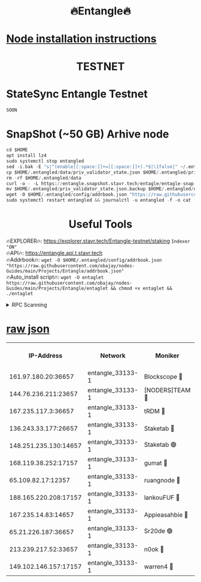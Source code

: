 <h1 align="center"> 🔥Entangle🔥</h1>

[Node installation instructions](https://github.com/obajay/nodes-Guides/tree/main/Projects/Entangle)
=

<h1 align="center"> TESTNET</h1>

# StateSync Entangle Testnet
```python
SOON
```
# SnapShot (~50 GB) Arhive node
```python
cd $HOME
apt install lz4
sudo systemctl stop entangled
sed -i.bak -E "s|^(enable[[:space:]]+=[[:space:]]+).*$|\1false|" ~/.entangled/config/config.toml
cp $HOME/.entangled/data/priv_validator_state.json $HOME/.entangled/priv_validator_state.json.backup
rm -rf $HOME/.entangled/data
curl -o - -L https://entangle.snapshot.stavr.tech/entagle/entagle-snap.tar.lz4 | lz4 -c -d - | tar -x -C $HOME/.entangled --strip-components 2
mv $HOME/.entangled/priv_validator_state.json.backup $HOME/.entangled/data/priv_validator_state.json
wget -O $HOME/.entangled/config/addrbook.json "https://raw.githubusercontent.com/obajay/nodes-Guides/main/Projects/Entangle/addrbook.json"
sudo systemctl restart entangled && journalctl -u entangled -f -o cat
```
 <h1 align="center"> Useful Tools</h1>
 
🔥EXPLORER🔥: https://explorer.stavr.tech/Entangle-testnet/staking        `Indexer "ON"` \
🔥API🔥:      https://entangle.api.t.stavr.tech \
🔥Addrbook🔥: ```wget -O $HOME/.entangled/config/addrbook.json "https://raw.githubusercontent.com/obajay/nodes-Guides/main/Projects/Entangle/addrbook.json"``` \
🔥Auto_install script🔥:  `wget -O entaglet https://raw.githubusercontent.com/obajay/nodes-Guides/main/Projects/Entangle/entaglet && chmod +x entaglet && ./entaglet`


<details>
<summary>RPC Scanning</summary>

<h2 align="center"> We scan nodes in real time every 4 hours. And we provide the final result of RPC endpoints.
We cannot influence the operation of these nodes in any way. </h2>


```python
If Voting Power is higher than 0 --> then the Node is a validator of the network and may be subject to attack and be a potential threat to the chain.
```
```python
We marked such validators with a red symbol
```

</details>

[raw json](https://rpc-check.entangt.stavr.tech/entangt/rpc-entangt-result.json)
=


<table><tr><th>IP-Address</th><th>Network</th><th>Moniker</th><th>Latest Block Height</th><th>Earliest Block Height</th><th>Catching Up</th><th>Tx Index</th><th>Voting Power</th><th>Scan Time</th></tr><tr><td>161.97.180.20:36657</td><td>entangle_33133-1</td><td>Blockscope 🔴</td><td>2180015</td><td>1</td><td>False</td><td>off</td><td>286305515991953</td><td>2024-02-14T08:03:54.376371962UTC</td></tr><tr><td>144.76.236.211:23657</td><td>entangle_33133-1</td><td>[NODERS]TEAM 🔴</td><td>2180016</td><td>1</td><td>False</td><td>off</td><td>27062763923928931</td><td>2024-02-14T08:04:00.083994641UTC</td></tr><tr><td>167.235.117.3:36657</td><td>entangle_33133-1</td><td>tRDM 🔴</td><td>2180017</td><td>1</td><td>False</td><td>on</td><td>170340049228988</td><td>2024-02-14T08:04:09.381931565UTC</td></tr><tr><td>136.243.33.177:26657</td><td>entangle_33133-1</td><td>Staketab 🔴</td><td>2180016</td><td>660001</td><td>False</td><td>on</td><td>151760754600195</td><td>2024-02-14T08:04:02.378308652UTC</td></tr><tr><td>148.251.235.130:14657</td><td>entangle_33133-1</td><td>Staketab 🟢</td><td>2180015</td><td>660801</td><td>False</td><td>on</td><td>0</td><td>2024-02-14T08:03:53.548383935UTC</td></tr><tr><td>168.119.38.252:17157</td><td>entangle_33133-1</td><td>gumat 🔴</td><td>2180015</td><td>962001</td><td>False</td><td>on</td><td>328492665524654</td><td>2024-02-14T08:03:55.056750369UTC</td></tr><tr><td>65.109.82.17:12357</td><td>entangle_33133-1</td><td>ruangnode 🔴</td><td>2180015</td><td>1312001</td><td>False</td><td>off</td><td>490851911947527</td><td>2024-02-14T08:03:54.786083787UTC</td></tr><tr><td>188.165.220.208:17157</td><td>entangle_33133-1</td><td>lankouFUF 🔴</td><td>2180015</td><td>1910001</td><td>False</td><td>off</td><td>309913598181900</td><td>2024-02-14T08:03:55.343156257UTC</td></tr><tr><td>167.235.14.83:14657</td><td>entangle_33133-1</td><td>Appieasahbie 🔴</td><td>2180017</td><td>2042001</td><td>False</td><td>on</td><td>43253925080603617</td><td>2024-02-14T08:04:09.078802026UTC</td></tr><tr><td>65.21.226.187:36657</td><td>entangle_33133-1</td><td>Sr20de 🟢</td><td>2180015</td><td>2049001</td><td>False</td><td>off</td><td>0</td><td>2024-02-14T08:03:54.016416457UTC</td></tr><tr><td>213.239.217.52:33657</td><td>entangle_33133-1</td><td>n0ok 🔴</td><td>2180017</td><td>2080017</td><td>False</td><td>off</td><td>46581119807744070</td><td>2024-02-14T08:04:06.774601553UTC</td></tr><tr><td>149.102.146.157:17157</td><td>entangle_33133-1</td><td>warren4 🔴</td><td>2180016</td><td>2098001</td><td>False</td><td>on</td><td>488904758697714</td><td>2024-02-14T08:03:59.801784208UTC</td></tr></table>
